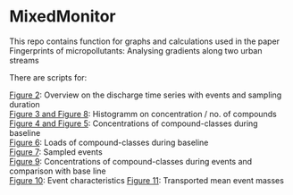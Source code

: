 # MixedMonitor

This repo contains function for graphs and calculations used in the paper Fingerprints of micropollutants: Analysing gradients along two urban streams

There are scripts for:

[Figure 2](https://github.com/Jakobbenisch/MixedMonitor/blob/c5f5f0f6ddef9268bff888046ab3e170e601650b/Figure%201): Overview on the discharge time series with events and sampling duration\
[Figure 3 and Figure 8](https://github.com/Jakobbenisch/MixedMonitor/blob/766775deefb0ad54f277913ac9fea7bf9d1f9586/Figure%202): Histogramm on concentration / no. of compounds\
[Figure 4 and Figure 5](https://github.com/Jakobbenisch/MixedMonitor/blob/4cb97552d3b39d8ffc4541c7ae194acbb8544404/Figure%203): Concentrations of compound-classes during baseline\
[Figure 6](https://github.com/Jakobbenisch/MixedMonitor/blob/c5f5f0f6ddef9268bff888046ab3e170e601650b/Figure4): Loads of compound-classes during baseline\
[Figure 7](https://github.com/Jakobbenisch/MixedMonitor/blob/6bd96a34151c83b7758fa745b9354931600aaa0f/Figure5): Sampled events\
[Figure 9](https://github.com/Jakobbenisch/MixedMonitor/blob/0ea4d74bd9446f624fb30c7487500b10459e6315/Figure6): Concentrations of compound-classes during events and comparison with base line\
[Figure 10](https://github.com/Jakobbenisch/MixedMonitor/blob/b6b1e923b5ee0406db0fa799899475632a1cb19a/Figure7): Event characteristics
[Figure 11](https://github.com/Jakobbenisch/MixedMonitor/blob/b6b1e923b5ee0406db0fa799899475632a1cb19a/Figure7): Transported mean event masses






